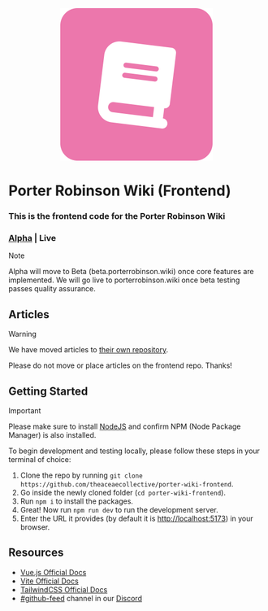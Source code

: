 <p align="center">
  <img width="300" alt="wiki logo" src="https://raw.githubusercontent.com/theaceaecollective/.github/refs/heads/main/wikilogo.png">
</p>

# Porter Robinson Wiki (Frontend)

### This is the frontend code for the Porter Robinson Wiki

### [Alpha](https://alpha.porterrobinson.wiki) | Live

> [!NOTE]
> Alpha will move to Beta (beta.porterrobinson.wiki) once core features are implemented. We will go live to porterrobinson.wiki once beta testing passes quality assurance.

## Articles

> [!WARNING]
> We have moved articles to [their own repository](https://github.com/theaceaecollective/porter-wiki-articles).
>
> Please do not move or place articles on the frontend repo. Thanks!

## Getting Started

> [!IMPORTANT]
> Please make sure to install [NodeJS](https://nodejs.org) and confirm NPM (Node Package Manager) is also installed.

To begin development and testing locally, please follow these steps in your terminal of choice:

1. Clone the repo by running `git clone https://github.com/theaceaecollective/porter-wiki-frontend`.
2. Go inside the newly cloned folder (`cd porter-wiki-frontend`).
3. Run `npm i` to install the packages.
4. Great! Now run `npm run dev` to run the development server.
5. Enter the URL it provides (by default it is <http://localhost:5173>) in your browser.

## Resources

- [Vue.js Official Docs](https://vuejs.org/guide/)
- [Vite Official Docs](https://vitejs.dev/guide/)
- [TailwindCSS Official Docs](https://tailwindcss.com/docs/)
- [#github-feed](https://discord.com/channels/1278698834704338995/1290574213215948863) channel in our [Discord](https://discord.gg/nUeRyRtDYC)
